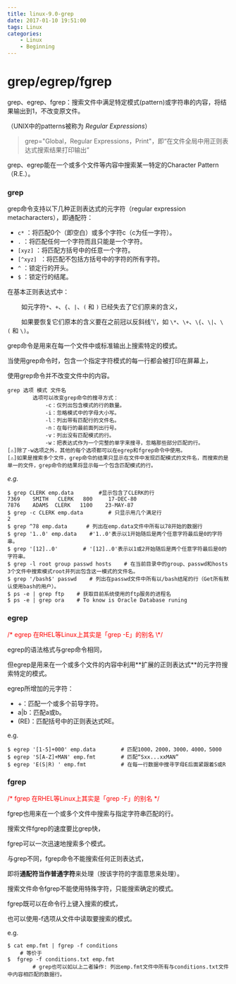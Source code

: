 ```yaml
---
title: linux-9.0-grep
date: 2017-01-10 19:51:00
tags: Linux
categories:
	- Linux
	- Beginning
---
```


# grep/egrep/fgrep

grep、egrep、fgrep：搜索文件中满足特定模式(pattern)或字符串的内容，将结果输出到1，不改变原文件。

（UNIX中的patterns被称为 _Regular Expressions_）

> grep="Global，Regular Expressions，Print"，即“在文件全局中用正则表达式搜索结果打印输出”

grep、egrep能在一个或多个文件等内容中搜索某一特定的Character Pattern（R.E.）。

### grep

grep命令支持以下几种正则表达式的元字符（regular expression metacharacters），即通配符：

- `c*` ：将匹配0个（即空白）或多个字符c（c为任一字符）。
- `.` ：将匹配任何一个字符而且只能是一个字符。
- `[xyz]` ：将匹配方括号中的任意一个字符。
- `[^xyz]`  ：将匹配不包括方括号中的字符的所有字符。
- `^` ：锁定行的开头。
- `$` ：锁定行的结尾。

在基本正则表达式中：

        如元字符`*`、`+`、`{`、`|`、`(` 和 `)` 已经失去了它们原来的含义，

        如果要恢复它们原本的含义要在之前冠以反斜线'\\'，如 `\*`、`\+`、`\{`、`\|`、`\(` 和 `\)`。

grep命令是用来在每一个文件中或标准输出上搜索特定的模式。

当使用grep命令时，包含一个指定字符模式的每一行都会被打印在屏幕上，

使用grep命令并不改变文件中的内容。

```
grep 选项 模式 文件名
        选项可以改变grep命令的搜寻方式：
            -c：仅列出包含模式的行的数量。
            -i：忽略模式中的字母大小写。
            -l：列出带有匹配行的文件名。
            -n：在每行的最前面列出行号。
            -v：列出没有匹配模式的行。
            -w：把表达式作为一个完整的单字来搜寻，忽略那些部分匹配的行。
[⚠️]除了-w选项之外，其他的每个选项都可以在egrep和fgrep命令中使用。
[⚠️]如果是搜索多个文件，grep命令的结果只显示在文件中发现匹配模式的文件名，而搜索的是单一的文件，grep命令的结果将显示每一个包含匹配模式的行。
```

_e.g._

```
$ grep CLERK emp.data        #显示包含了CLERK的行
7369    SMITH   CLERK   800     17-DEC-80
7876    ADAMS  CLERK   1100    23-MAY-87
$ grep -c CLERK emp.data        # 只显示用几个满足行
2
$ grep ^78 emp.data      # 列出在emp.data文件中所有以78开始的数据行
$ grep '1..0' emp.data    #'1..0'表示以1开始随后是两个任意字符最后是0的字符串。
$ grep '[12]..0'        # '[12]..0'表示以1或2开始随后是两个任意字符最后是0的字符串。
$ grep -l root group passwd hosts    # 在当前目录中的group、passwd和hosts 3个文件中搜索模式root并列出包含这一模式的文件名。
$ grep '/bash$' passwd    # 列出在passwd文件中所有以/bash结尾的行（Get所有默认使用bash的用户）。
$ ps -e | grep ftp    # 获取目前系统使用的ftp服务的进程名
$ ps -e | grep ora    # To know is Oracle Database runing
```

### egrep

<p align="left"><span style="color: rgb(253, 4, 4);">/* egrep 在RHEL等Linux上其实是「grep -E」的别名 \*/</span></p>
<p align="left">egrep的语法格式与grep命令相同，</p>
但egrep是用来在一个或多个文件的内容中利用**扩展的正则表达式**的元字符搜索特定的模式。

egrep所增加的元字符：

- +：匹配一个或多个前导字符。
- a|b：匹配a或b。
- (RE)：匹配括号中的正则表达式RE。

e.g.

```
$ egrep '[1-5]+000' emp.data        # 匹配1000，2000，3000，4000，5000
$ egrep 'S[A-Z]+MAN' emp.fmt        # 匹配“Sxx...xxMAN”
$ egrep 'E(S|R) ' emp.fmt           # 在每一行数据中搜寻字母E后面紧跟着S或R
```

### fgrep

<span style="color: rgb(253, 4, 4);">/* fgrep 在RHEL等Linux上其实是「grep -F」的别名 \*/</span>

fgrep也用来在一个或多个文件中搜索与指定字符串匹配的行。

搜索文件fgrep的速度要比grep快，

fgrep可以一次迅速地搜索多个模式。

与grep不同，fgrep命令不能搜索任何正则表达式，

即将**通配符当作普通字符**来处理（按该字符的字面意思来处理）。

搜索文件命令fgrep不能使用特殊字符，只能搜索确定的模式。

fgrep既可以在命令行上键入搜索的模式，

也可以使用-f选项从文件中读取要搜索的模式。

e.g.

```
$ cat emp.fmt | fgrep -f conditions
    # 等价于
$  fgrep -f conditions.txt emp.fmt
		# grep也可以如以上二者操作: 列出emp.fmt文件中所有与conditions.txt文件中内容相匹配的数据行。

```